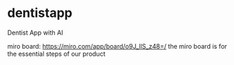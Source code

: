 # dentistapp
Dentist App with AI

miro board: https://miro.com/app/board/o9J_llS_z48=/ 
the miro board is for the essential steps of our product